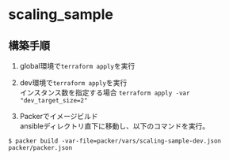 # scaling_sample

## 構築手順
1. global環境で`terraform apply`を実行  
  
2. dev環境で`terraform apply`を実行  
  インスタンス数を指定する場合 `terraform apply -var "dev_target_size=2"`  
  
3. Packerでイメージビルド  
ansibleディレクトリ直下に移動し、以下のコマンドを実行。  

```
$ packer build -var-file=packer/vars/scaling-sample-dev.json packer/packer.json
```
